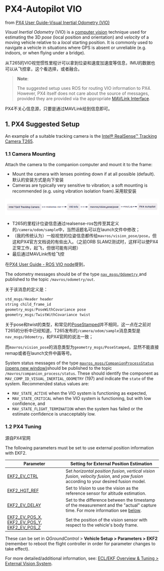 # PX4-Autopilot VIO

from [PX4 User Guide-Visual Inertial Odometry (VIO)](https://docs.px4.io/main/en/computer_vision/visual_inertial_odometry.html)

*Visual Inertial Odometry* (VIO) is a [computer vision](https://docs.px4.io/main/en/computer_vision/) technique used for estimating the 3D *pose* (local position and orientation) and *velocity* of a moving vehicle relative to a *local* starting position. It is commonly used to navigate a vehicle in situations where GPS is absent or unreliable (e.g. indoors, or when flying under a bridge).

从T265的VIO视觉惯性里程计可以拿到位姿和速度加速度等信息，IMU的数据也可以从飞控拿，这个看选择，或者融合。

> **Note**:
>
> The suggested setup uses ROS for routing VIO information to PX4. However, PX4 itself does not care about the source of messages, provided they are provided via the appropriate [MAVLink Interface](https://docs.px4.io/main/en/ros/external_position_estimation.html#px4-mavlink-integration).

PX4不关心信息源，只要是通过MAVLink给到信息即可。

## 1. PX4 Suggested Setup

An example of a suitable tracking camera is the [Intel® RealSense™ Tracking Camera T265](https://docs.px4.io/main/en/peripherals/camera_t265_vio.html).

### 1.1 Camera Mounting

Attach the camera to the companion computer and mount it to the frame:

- Mount the camera with lenses pointing down if at all possible (default).默认的安装方式是向下安装
- Cameras are typically very sensitive to vibration; a soft mounting is recommended (e.g. using vibration isolation foam).采用软安装

![vio](images/visionpose.png)

* T265的里程计位姿信息通过realsense-ros包传至其定义的`/camera/odom/sample`中，当然话题名可以在launch文件中修改；
* （我的传统认为）一般视觉的位姿信息都传给`mavros/vision_pose/pose`，但这和PX4官方文档说的有些出入。（之前ORB SLAM2测试时，这样可以使PX4正常工作，起飞，但很可能有问题）
* 最后通过MAVLink传给飞控

在[PX4 User Guide - ROS VIO node](https://docs.px4.io/main/en/computer_vision/visual_inertial_odometry.html#vio_ros_node)提到，

The odometry messages should be of the type [`nav_msgs/Odometry` ](http://docs.ros.org/en/noetic/api/nav_msgs/html/msg/Odometry.html)and published to the topic `/mavros/odometry/out`.

关于该消息的定义是：

```c
std_msgs/Header header
string child_frame_id
geometry_msgs/PoseWithCovariance pose
geometry_msgs/TwistWithCovariance twist
```

关于pose和twist的类型，和常见的[PoseStamped](http://docs.ros.org/en/noetic/api/geometry_msgs/html/msg/PoseStamped.html)并不相同，这一点在之前对T265的分析中已经知道，T265发布的`/camera/odom/sample`消息类型是`nav_msgs/Odometry`，和PX4官网的说法一致；

而`mavros/vision_pose`的消息类型为`geometry_msgs/PoseStamped`，显然不能直接remap或者在launch文件中画等号。

System status messages of the type [`mavros_msgs/CompanionProcessStatus` (opens new window)](https://github.com/mavlink/mavros/blob/master/mavros_msgs/msg/CompanionProcessStatus.msg)should be published to the topic `/mavros/companion_process/status`. These should identify the component as `MAV_COMP_ID_VISUAL_INERTIAL_ODOMETRY` (197) and indicate the `state` of the system. Recommended status values are:

- `MAV_STATE_ACTIVE` when the VIO system is functioning as expected,
- `MAV_STATE_CRITICAL` when the VIO system is functioning, but with low confidence, and
- `MAV_STATE_FLIGHT_TERMINATION` when the system has failed or the estimate confidence is unacceptably low.

### 1.2 PX4 Tuning

源自PX4官网

The following parameters must be set to use external position information with EKF2.

| Parameter                                                    | Setting for External Position Estimation                     |
| ------------------------------------------------------------ | ------------------------------------------------------------ |
| [EKF2_EV_CTRL](https://docs.px4.io/main/en/advanced_config/parameter_reference.html#EKF2_EV_CTRL) | Set *horizontal position fusion*, *vertical vision fusion*, *velocity fusion*, and *yaw fusion* according to your desired fusion model. |
| [EKF2_HGT_REF](https://docs.px4.io/main/en/advanced_config/parameter_reference.html#EKF2_HGT_REF) | Set to *Vision* to use the vision as the reference sensor for altitude estimation. |
| [EKF2_EV_DELAY](https://docs.px4.io/main/en/advanced_config/parameter_reference.html#EKF2_EV_DELAY) | Set to the difference between the timestamp of the measurement and the "actual" capture time. For more information see [below](https://docs.px4.io/main/en/computer_vision/visual_inertial_odometry.html#tuning-EKF2_EV_DELAY). |
| [EKF2_EV_POS_X](https://docs.px4.io/main/en/advanced_config/parameter_reference.html#EKF2_EV_POS_X), [EKF2_EV_POS_Y](https://docs.px4.io/main/en/advanced_config/parameter_reference.html#EKF2_EV_POS_Y), [EKF2_EV_POS_Z](https://docs.px4.io/main/en/advanced_config/parameter_reference.html#EKF2_EV_POS_Z) | Set the position of the vision sensor with respect to the vehicle's body frame. |

These can be set in *QGroundControl* > **Vehicle Setup > Parameters > EKF2** (remember to reboot the flight controller in order for parameter changes to take effect).

For more detailed/additional information, see: [ECL/EKF Overview & Tuning > External Vision System](https://docs.px4.io/main/en/advanced_config/tuning_the_ecl_ekf.html#external-vision-system).

